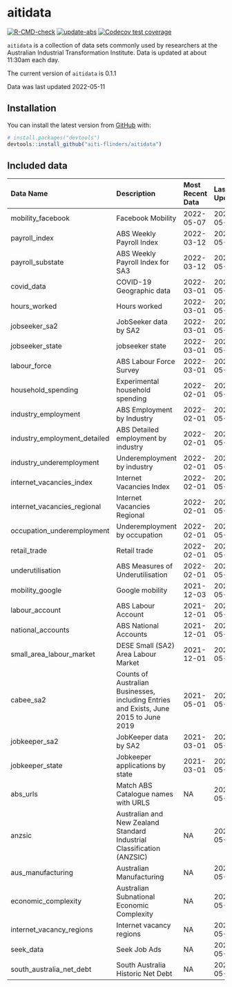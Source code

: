 
<!-- README.md is generated from README.Rmd. Please edit that file -->

# aitidata

<!-- badges: start -->

[![R-CMD-check](https://github.com/aiti-flinders/aitidata/actions/workflows/R-CMD-check.yaml/badge.svg?branch=data_prep)](https://github.com/aiti-flinders/aitidata/actions/workflows/R-CMD-check.yaml)
[![update-abs](https://github.com/aiti-flinders/aitidata/workflows/update-abs/badge.svg)](https://github.com/aiti-flinders/aitidata/actions)
[![Codecov test
coverage](https://codecov.io/gh/aiti-flinders/aitidata/branch/master/graph/badge.svg)](https://app.codecov.io/gh/aiti-flinders/aitidata?branch=master)
<!-- badges: end -->

`aitidata` is a collection of data sets commonly used by researchers at
the Australian Industrial Transformation Institute. Data is updated at
about 11:30am each day.

The current version of `aitidata` is 0.1.1

Data was last updated 2022-05-11

## Installation

You can install the latest version from [GitHub](https://github.com/)
with:

``` r
# install.packages("devtools")
devtools::install_github("aiti-flinders/aitidata")
```

## Included data

| Data Name                      | Description                                                                           | Most Recent Data | Last Updated |
| :----------------------------- | :------------------------------------------------------------------------------------ | :--------------- | :----------- |
| mobility\_facebook             | Facebook Mobility                                                                     | 2022-05-07       | 2022-05-11   |
| payroll\_index                 | ABS Weekly Payroll Index                                                              | 2022-03-12       | 2022-05-11   |
| payroll\_substate              | ABS Weekly Payroll Index for SA3                                                      | 2022-03-12       | 2022-05-11   |
| covid\_data                    | COVID-19 Geographic data                                                              | 2022-03-01       | 2022-05-11   |
| hours\_worked                  | Hours worked                                                                          | 2022-03-01       | 2022-05-11   |
| jobseeker\_sa2                 | JobSeeker data by SA2                                                                 | 2022-03-01       | 2022-05-11   |
| jobseeker\_state               | jobseeker state                                                                       | 2022-03-01       | 2022-05-11   |
| labour\_force                  | ABS Labour Force Survey                                                               | 2022-03-01       | 2022-05-11   |
| household\_spending            | Experimental household spending                                                       | 2022-02-01       | 2022-05-11   |
| industry\_employment           | ABS Employment by Industry                                                            | 2022-02-01       | 2022-05-11   |
| industry\_employment\_detailed | ABS Detailed employment by industry                                                   | 2022-02-01       | 2022-05-11   |
| industry\_underemployment      | Underemployment by industry                                                           | 2022-02-01       | 2022-05-11   |
| internet\_vacancies\_index     | Internet Vacancies Index                                                              | 2022-02-01       | 2022-05-11   |
| internet\_vacancies\_regional  | Internet Vacancies Regional                                                           | 2022-02-01       | 2022-05-11   |
| occupation\_underemployment    | Underemployment by occupation                                                         | 2022-02-01       | 2022-05-11   |
| retail\_trade                  | Retail trade                                                                          | 2022-02-01       | 2022-05-11   |
| underutilisation               | ABS Measures of Underutilisation                                                      | 2022-02-01       | 2022-05-11   |
| mobility\_google               | Google mobility                                                                       | 2021-12-03       | 2022-05-11   |
| labour\_account                | ABS Labour Account                                                                    | 2021-12-01       | 2022-05-11   |
| national\_accounts             | ABS National Accounts                                                                 | 2021-12-01       | 2022-05-11   |
| small\_area\_labour\_market    | DESE Small (SA2) Area Labour Market                                                   | 2021-12-01       | 2022-05-11   |
| cabee\_sa2                     | Counts of Australian Businesses, including Entries and Exists, June 2015 to June 2019 | 2021-05-01       | 2022-05-11   |
| jobkeeper\_sa2                 | JobKeeper data by SA2                                                                 | 2021-03-01       | 2022-05-11   |
| jobkeeper\_state               | Jobkeeper applications by state                                                       | 2021-03-01       | 2022-05-11   |
| abs\_urls                      | Match ABS Catalogue names with URLS                                                   | NA               | 2022-05-11   |
| anzsic                         | Australian and New Zealand Standard Industrial Classification (ANZSIC)                | NA               | 2022-05-11   |
| aus\_manufacturing             | Australian Manufacturing                                                              | NA               | 2022-05-11   |
| economic\_complexity           | Australian Subnational Economic Complexity                                            | NA               | 2022-05-11   |
| internet\_vacancy\_regions     | Internet vacancy regions                                                              | NA               | 2022-05-11   |
| seek\_data                     | Seek Job Ads                                                                          | NA               | 2022-05-11   |
| south\_australia\_net\_debt    | South Australia Historic Net Debt                                                     | NA               | 2022-05-11   |
